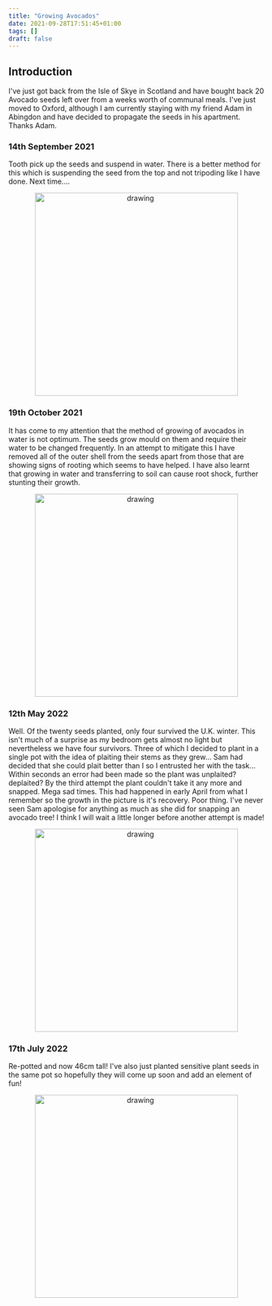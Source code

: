 ```yaml
---
title: "Growing Avocados"
date: 2021-09-28T17:51:45+01:00
tags: []
draft: false
---
```


## Introduction 

I've just got back from the Isle of Skye in Scotland and have bought back 20 Avocado seeds left over from a weeks worth of communal meals. I've just moved to Oxford, although I am currently staying with my friend Adam in Abingdon and have decided to propagate the seeds in his apartment. Thanks Adam.


<div class="container">
  <div class="row">
    <div class="col">
      <h3>14th September 2021</h3>
      Tooth pick up the seeds and suspend in water. There is a better method for this which is suspending the seed from the top and not tripoding like I have done. Next time....
    </div>
  <div class="col">
     <p align="center"> 
		<img src="/misc/images/avacado/IMG_4885.jpeg" alt="drawing" width="400px"/>
	</p>
  </div>
</div>
</div>

<div class="container">
  <div class="row">
    <div class="col">
      <h3>19th October 2021</h3>
		It has come to my attention that the method of growing of avocados in water is not optimum. The seeds grow mould on them and require their water to be changed frequently. 
    In an attempt to mitigate this I have removed all of the outer shell from the seeds apart from those that are showing signs of rooting which seems to have helped. I have also learnt that growing in water and transferring to soil can cause root shock, further stunting their growth.  
    </div>
    <div class="col">
  	<p align="center"> 
  		<img src="/misc/images/avacado/IMG_5258.jpeg" alt="drawing" width="400px"/>
  	</p>
    </div>
  </div>
</div> 


<div class="container">
  <div class="row">
    <div class="col">
      <h3>12th May 2022</h3>
    Well. Of the twenty seeds planted, only four survived the U.K. winter. This isn't much of a surprise as my bedroom gets almost no light but nevertheless we have four survivors. Three of which I decided to plant in a single pot with the idea of plaiting their stems as they grew... Sam had decided that she could plait better than I so I entrusted her with the task... Within seconds an error had been made so the plant was unplaited? deplaited? By the third attempt the plant couldn't take it any more and snapped. Mega sad times. This had happened in early April from what I remember so the growth in the picture is it's recovery. Poor thing.
    I've never seen Sam apologise for anything as much as she did for snapping an avocado tree! I think I will wait a little longer before another attempt is made!
    </div>
    <div class="col">
    <p align="center"> 
      <img src="/misc/images/avacado/IMG_6812.jpg" alt="drawing" width="400px"/>
    </p>
    </div>
  </div>
</div> 


<div class="container">
  <div class="row">
    <div class="col">
      <h3>17th July 2022</h3>
  Re-potted and now 46cm tall! I've also just planted sensitive plant seeds in the same pot so hopefully they will come up soon and add an element of fun!
    </div>
    <div class="col">
    <p align="center"> 
      <img src="/misc/images/avacado/IMG_7478.jpg" alt="drawing" width="400px"/>
    </p>
    </div>
  </div>
</div> 

